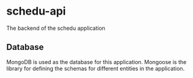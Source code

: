 # schedu-api

The backend of the schedu application

## Database

MongoDB is used as the database for this application. Mongoose is the library for defining the schemas for different entities in the application.

